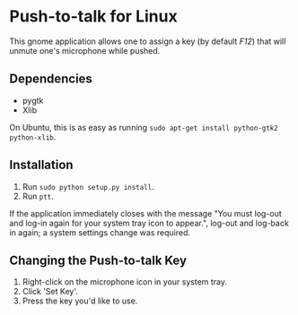 # Push-to-talk for Linux

This gnome application allows one to assign a key (by default *F12*) that will unmute one's microphone while pushed.

## Dependencies

 - pygtk
 - Xlib

On Ubuntu, this is as easy as running ``sudo apt-get install python-gtk2 python-xlib``.

## Installation

 1. Run ``sudo python setup.py install``.
 2. Run ``ptt``.
 
If the application immediately closes with the message "You must log-out and log-in again for your system tray icon to appear.", log-out and log-back in again; a system settings change was required.

## Changing the Push-to-talk Key

 1. Right-click on the microphone icon in your system tray.
 2. Click 'Set Key'.
 3. Press the key you'd like to use.

